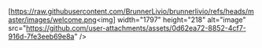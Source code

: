 [https://raw.githubusercontent.com/BrunnerLivio/brunnerlivio/refs/heads/master/images/welcome.png<img] width="1797" height="218" alt="image" src="https://github.com/user-attachments/assets/0d62ea72-8852-4cf7-916d-7fe3eeb69e8a" />

